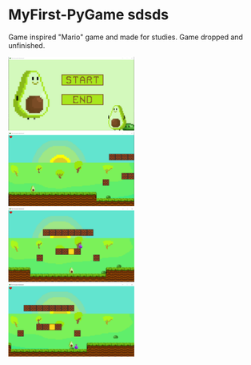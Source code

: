# MyFirst-PyGame   sdsds
Game inspired "Mario" game and made for studies.
Game dropped and unfinished.

<img src="https://github.com/kr1s6/MyFirst-PyGame/blob/main/Screenshots/screenshoot1.png" width="50%"/>
<img src="https://github.com/kr1s6/MyFirst-PyGame/blob/main/Screenshots/screenshoot2.png" width="50%"/>
<img src="https://github.com/kr1s6/MyFirst-PyGame/blob/main/Screenshots/screenshoot3.png" width="50%"/>
<img src="https://github.com/kr1s6/MyFirst-PyGame/blob/main/Screenshots/screenshoot4.png" width="50%"/>
